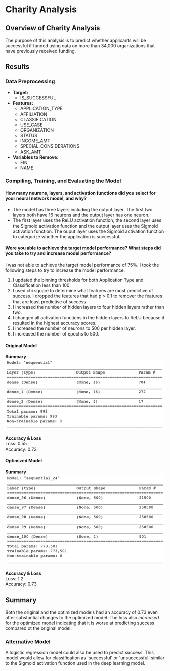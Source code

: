 # Charity Analysis

## Overview of Charity Analysis
The purpose of this analysis is to predict whether applicants will be successful if funded using data on more than 34,000 organizations that have previously received funding. 

## Results

### Data Preprocessing
* **Target:** 
    * IS_SUCCESSFUL
* **Features:** 
    * APPLICATION_TYPE
    * AFFILIATION
    * CLASSIFICATION
    * USE_CASE
    * ORGANIZATION
    * STATUS
    * INCOME_AMT
    * SPECIAL_CONSIDERATIONS
    * ASK_AMT
* **Variables to Remove:** 
    * EIN
    * NAME
    
### Compiling, Training, and Evaluating the Model
#### How many neurons, layers, and activation functions did you select for your neural network model, and why?
* The model has three layers including the output layer. The first two layers both have 16 neurons and the output layer has one neuron. 
* The first layer uses the ReLU activation function, the second layer uses the Sigmoid activation function and the output layer uses the Sigmoid activation function. The ouput layer uses the Sigmoid activation function to categorize whether the application is successful. 

#### Were you able to achieve the target model performance? What steps did you take to try and increase model performance?
I was not able to achieve the target model performance of 75%. I took the following steps to try to increase the model performance. 
1. I updated the binning thresholds for both Application Type and Classification less than 100. 
2. I used chi square to determine what features are most predictive of success. I dropped the features that had p > 0.1 to remover the features that are least predictive of success. 
2. I increased the number of hidden layers to four hidden layers rather than two. 
3. I changed all activation functions in the hidden layers to ReLU because it resulted in the highest accuracy scores. 
4. I increased the number of neurons to 500 per hidden layer. 
5. I increased the number of epochs to 500. 

#### Original Model
**Summary** <br/>
![Model Summary](https://github.com/rabascoh/neural-network-charity-analysis/blob/main/Resources/Model.png)

**Accuracy & Loss** <br/>
Loss: 0.55 <br/>
Accuracy: 0.73 <br/>

#### Optimized Model
**Summary** <br/>
![Optimized Model Summary](https://github.com/rabascoh/neural-network-charity-analysis/blob/main/Resources/Model_Optimized.png)

**Accuracy & Loss** <br/>
Loss: 1.2 <br/>
Accuracy: 0.73 <br/>

## Summary
Both the original and the optimized models had an accuracy of 0.73 even after substantial changes to the optimized model. The loss also *increased* for the optimized model indicating that it is worse at predicting success compared ot the original model. 

### Alternative Model
A logistic regression model could also be used to predict success. This model would allow for classification as 'successful' or 'unsuccessful' similar to the Sigmoid activation function used in the deep learning model. 
